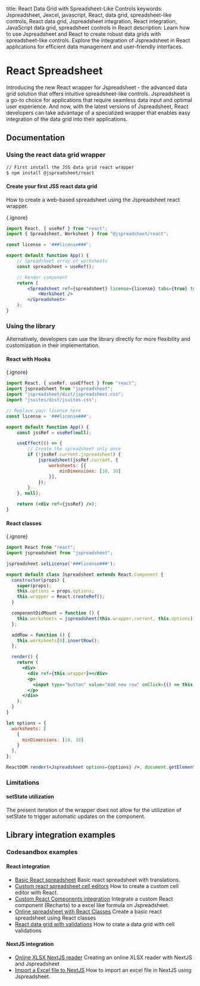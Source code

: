 title: React Data Grid with Spreadsheet-Like Controls
keywords: Jspreadsheet, Jexcel, javascript, React, data grid, spreadsheet-like controls, React data grid, Jspreadsheet integration, React integration, JavaScript data grid, spreadsheet controls in React
description: Learn how to use Jspreadsheet and React to create robust data grids with spreadsheet-like controls. Explore the integration of Jspreadsheet in React applications for efficient data management and user-friendly interfaces.

# React Spreadsheet

Introducing the new React wrapper for Jspreadsheet - the advanced data grid solution that offers intuitive spreadsheet-like controls. Jspreadsheet is a go-to choice for applications that require seamless data input and optimal user experience. And now, with the latest versions of Jspreadsheet, React developers can take advantage of a specialized wrapper that enables easy integration of the data grid into their applications. 

## Documentation

### Using the react data grid wrapper

```bash
// First install the JSS data grid react wrapper
$ npm install @jspreadsheet/react
```
 

#### Create your first JSS react data grid

How to create a web-based spreadsheet using the Jspreadsheet react wrapper. 

{.ignore}
```jsx
import React, { useRef } from "react";
import { Spreadsheet, Worksheet } from "@jspreadsheet/react";

const license = '###license###';

export default function App() {
    // Spreadsheet array of worksheets
    const spreadsheet = useRef();

    // Render component
    return (
        <Spreadsheet ref={spreadsheet} license={license} tabs={true} toolbar>
            <Worksheet />
        </Spreadsheet>
    );
}
```
 

### Using the library

Alternatively, developers can use the library directly for more flexibility and customization in their implementation. 

#### React with Hooks

{.ignore}
```jsx
import React, { useRef, useEffect } from "react";
import jspreadsheet from "jspreadsheet";
import "jspreadsheet/dist/jspreadsheet.css";
import "jsuites/dist/jsuites.css";

// Replace your license here
const license = '###license###';

export default function App() {
    const jssRef = useRef(null);

    useEffect(() => {
        // Create the spreadsheet only once
        if (!jssRef.current.jspreadsheet) {
            jspreadsheet(jssRef.current, {
                worksheets: [{
                    minDimensions: [10, 10]
                }],
            });
        }
    }, null);

    return (<div ref={jssRef} />);
}
```
 

#### React classes

{.ignore}
```jsx
import React from "react";
import jspreadsheet from "jspreadsheet";

jspreadsheet.setLicense('###license###');

export default class Jspreadsheet extends React.Component {
  constructor(props) {
    super(props);
    this.options = props.options;
    this.wrapper = React.createRef();
  }

  componentDidMount = function () {
    this.worksheets = jspreadsheet(this.wrapper.current, this.options);
  };

  addRow = function () {
    this.worksheets[0].insertRow();
  };

  render() {
    return (
      <div>
        <div ref={this.wrapper}></div>
        <p>
          <input type="button" value="Add new row" onClick={() => this.addRow()} className="jss_object" />
        </p>
      </div>
    );
  }
}

let options = {
  worksheets: [
    {
      minDimensions: [10, 10]
    }
  ],
};

ReactDOM.render(<Jspreadsheet options={options} />, document.getElementById("root"));
```
 

### Limitations

 

#### setState utilization

The present iteration of the wrapper does not allow for the utilization of setState to trigger automatic updates on the component.  

## Library integration examples

### Codesandbox examples

#### React integration

 

  * [Basic React spreadsheet](https://codesandbox.io/p/sandbox/react-components-on-jspreadsheet-zx9zxr)
Basic react spreadsheet with translations. 
  * [Custom react spreadsheet cell editors](https://codesandbox.io/s/react-spreadsheet-with-a-custom-editor-ic6h3l)
How to create a custom cell editor with React. 
  * [Custom React Components integration](https://codesandbox.io/s/react-components-on-jspreadsheet-k7wc4c)
Integrate a custom React component (Recharts) to a excel like formula on Jspreadsheet. 
  * [Online spreadsheet with React Classes](https://codesandbox.io/p/sandbox/react-spreadsheet-kkz3s8)
Create a basic react spreadsheet using React classes 
  * [React data grid with validations](https://codesandbox.io/s/online-spreadsheet-with-validations-with-jspreadsheetxy777)
How to crate a data grid with cell validations 
 

#### NextJS integration

 

  * [Online XLSX NextJS reader](https://codesandbox.io/s/jspreadsheet-and-nextjs-6fhsz)
Creating an online XLSX reader with NextJS and Jspreadsheet 
  * [Import a Excel file to NextJS](https://codesandbox.io/s/nextjs-spreadsheet-52mr2z)
How to import an excel file in NextJS using Jspreadsheet. 

